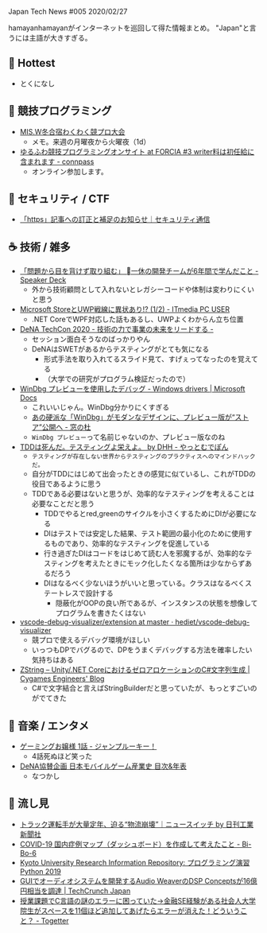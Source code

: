 Japan Tech News #005 2020/02/27

hamayanhamayanがインターネットを巡回して得た情報まとめ。
"Japan"と言うには主語が大きすぎる。

## 🎉 Hottest

- とくになし

## 💪 競技プログラミング

- [MIS.W冬合宿わくわく競プロ大会](https://www.hackerrank.com/misw-wintercontest2020)
    - メモ。来週の月曜夜から火曜夜（1d）
- [ゆるふわ競技プログラミングオンサイト at FORCIA #3 writer料は初任給に含まれます - connpass](https://forcia.connpass.com/event/165334/)
    - オンライン参加します。

## 👻 セキュリティ / CTF

- [「https」記事への訂正と補足のお知らせ｜セキュリティ通信](https://securitynews.so-net.ne.jp/topics/sec_20056.html)

## ☕ 技術 / 雑多

- [「問題から目を背けず取り組む」 一休の開発チームが6年間で学んだこと - Speaker Deck](https://speakerdeck.com/naoya/wen-ti-karamu-wobei-kezuqu-rizu-mu-xiu-falsekai-fa-timuga6nian-jian-dexue-ndakoto?slide=82)
    - 外から技術顧問として入れないとレガシーコードや体制は変わりにくいと思う
- [Microsoft StoreとUWP戦線に異状あり!? (1/2) - ITmedia PC USER](https://www.itmedia.co.jp/pcuser/articles/2002/05/news052.html)
    - .NET CoreでWPF対応した話もあるし、UWPよくわからん立ち位置
- [DeNA TechCon 2020 - 技術の力で事業の未来をリードする -](https://techcon.dena.com/2020/#sessions)
    - セッション面白そうなのばっかりやん
    - DeNAはSWETがあるからテスティングがとても気になる
        - 形式手法を取り入れてるスライド見て、すげぇってなったのを覚えてる
        - （大学での研究がプログラム検証だったので）
- [WinDbg プレビューを使用したデバッグ - Windows drivers | Microsoft Docs](https://docs.microsoft.com/ja-jp/windows-hardware/drivers/debugger/debugging-using-windbg-preview)
    - これいいじゃん。WinDbg分かりにくすぎる
    - [あの硬派な「WinDbg」がモダンなデザインに、プレビュー版が“ストア”公開へ - 窓の杜](https://forest.watch.impress.co.jp/docs/news/1077790.html)
    - `WinDbg プレビュー`って名前じゃないのか、プレビュー版なのね
- [TDDは死んだ。テスティングよ栄えよ。 by DHH - やっとむでぽん](https://yattom.hatenablog.com/entry/20140424/p1)
    - `テスティングが存在しない世界からテスティングのプラクティスへのマインドハックだ。`
    - 自分がTDDにはじめて出会ったときの感覚に似ているし、これがTDDの役目であるように思う
    - TDDである必要はないと思うが、効率的なテスティングを考えることは必要なことだと思う
        - TDDでやるとred,greenのサイクルを小さくするためにDIが必要になる
        - DIはテストでは安定した結果、テスト範囲の最小化のために使用するものであり、効率的なテスティングを促進している
        - 行き過ぎたDIはコードをはじめて読む人を邪魔するが、効率的なテスティングを考えたときにモック化したくなる箇所は少なからずあるだろう
        - DIはなるべく少ないほうがいいと思っている。クラスはなるべくステートレスで設計する
            - 隠蔽化がOOPの良い所であるが、インスタンスの状態を想像してプログラムを書きたくはない
- [vscode-debug-visualizer/extension at master · hediet/vscode-debug-visualizer](https://github.com/hediet/vscode-debug-visualizer/tree/master/extension)
    - 競プロで使えるデバッグ環境がほしい
    - いっつもDPでバグるので、DPをうまくデバッグする方法を確率したい気持ちはある
- [ZString – Unity/.NET CoreにおけるゼロアロケーションのC#文字列生成 | Cygames Engineers' Blog](https://tech.cygames.co.jp/archives/3383/)
    - C#で文字結合と言えばStringBuilderだと思っていたが、もっとすごいのがでてきた

## 🎵 音楽 / エンタメ

- [ゲーミングお嬢様 1話 - ジャンプルーキー！](https://rookie.shonenjump.com/series/X1vJnKYMha8/X1vJnKYMhbI)
    - 4話死ぬほど笑った
- [DeNA協賛企画 日本モバイルゲーム産業史 目次&年表](https://news.denfaminicogamer.jp/japan-mobile-game-history)
    - なつかし

## 👀 流し見

- [トラック運転手が大量定年、迫る“物流崩壊”｜ニュースイッチ by 日刊工業新聞社](https://newswitch.jp/p/21224)
- [COVID-19 国内症例マップ（ダッシュボード）を作成して考えたこと - Bi-Bo-6](http://aimerci.hatenadiary.jp/entry/20200223/1582395168)
- [Kyoto University Research Information Repository: プログラミング演習 Python 2019](https://repository.kulib.kyoto-u.ac.jp/dspace/handle/2433/245698)
- [GUIでオーディオシステムを開発するAudio WeaverのDSP Conceptsが16億円相当を調達 | TechCrunch Japan](https://jp.techcrunch.com/2020/02/22/2020-02-21-dsp-concepts-series-b/)
- [授業課題でC言語の謎のエラーに困っていた→金融SE経験がある社会人大学院生がスペースを11個ほど追加してあげたらエラーが消えた！どういうこと？ - Togetter](https://togetter.com/li/1471386)
